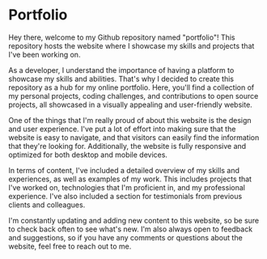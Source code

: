 # Portfolio
Hey there, welcome to my Github repository named "portfolio"! This repository hosts the website where I showcase my skills and projects that I've been working on.

As a developer, I understand the importance of having a platform to showcase my skills and abilities. That's why I decided to create this repository as a hub for my online portfolio. Here, you'll find a collection of my personal projects, coding challenges, and contributions to open source projects, all showcased in a visually appealing and user-friendly website.

One of the things that I'm really proud of about this website is the design and user experience. I've put a lot of effort into making sure that the website is easy to navigate, and that visitors can easily find the information that they're looking for. Additionally, the website is fully responsive and optimized for both desktop and mobile devices.

In terms of content, I've included a detailed overview of my skills and experiences, as well as examples of my work. This includes projects that I've worked on, technologies that I'm proficient in, and my professional experience. I've also included a section for testimonials from previous clients and colleagues.

I'm constantly updating and adding new content to this website, so be sure to check back often to see what's new. I'm also always open to feedback and suggestions, so if you have any comments or questions about the website, feel free to reach out to me.

